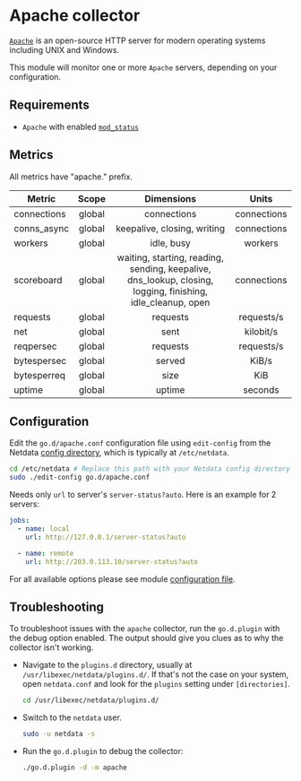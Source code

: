 <!--
title: "Apache monitoring with Netdata"
description: "Monitor the health and performance of Apache web servers with zero configuration, per-second metric granularity, and interactive visualizations."
custom_edit_url: "https://github.com/netdata/go.d.plugin/edit/master/modules/apache/README.md"
sidebar_label: "Apache"
learn_status: "Published"
learn_topic_type: "References"
learn_rel_path: "Integrations/Monitor/Webapps"
-->

# Apache collector

[`Apache`](https://httpd.apache.org/) is an open-source HTTP server for modern operating systems including UNIX and
Windows.

This module will monitor one or more `Apache` servers, depending on your configuration.

## Requirements

- `Apache` with enabled [`mod_status`](https://httpd.apache.org/docs/2.4/mod/mod_status.html)

## Metrics

All metrics have "apache." prefix.

| Metric      | Scope  |                                                 Dimensions                                                  |    Units    |
|-------------|:------:|:-----------------------------------------------------------------------------------------------------------:|:-----------:|
| connections | global |                                                 connections                                                 | connections |
| conns_async | global |                                         keepalive, closing, writing                                         | connections |
| workers     | global |                                                 idle, busy                                                  |   workers   |
| scoreboard  | global | waiting, starting, reading, sending, keepalive, dns_lookup, closing, logging, finishing, idle_cleanup, open | connections |
| requests    | global |                                                  requests                                                   | requests/s  |
| net         | global |                                                    sent                                                     |  kilobit/s  |
| reqpersec   | global |                                                  requests                                                   | requests/s  |
| bytespersec | global |                                                   served                                                    |    KiB/s    |
| bytesperreq | global |                                                    size                                                     |     KiB     |
| uptime      | global |                                                   uptime                                                    |   seconds   |

## Configuration

Edit the `go.d/apache.conf` configuration file using `edit-config` from the
Netdata [config directory](https://learn.netdata.cloud/docs/configure/nodes), which is typically at `/etc/netdata`.

```bash
cd /etc/netdata # Replace this path with your Netdata config directory
sudo ./edit-config go.d/apache.conf
```

Needs only `url` to server's `server-status?auto`. Here is an example for 2 servers:

```yaml
jobs:
  - name: local
    url: http://127.0.0.1/server-status?auto

  - name: remote
    url: http://203.0.113.10/server-status?auto
```

For all available options please see
module [configuration file](https://github.com/netdata/go.d.plugin/blob/master/config/go.d/apache.conf).

## Troubleshooting

To troubleshoot issues with the `apache` collector, run the `go.d.plugin` with the debug option enabled. The output
should give you clues as to why the collector isn't working.

- Navigate to the `plugins.d` directory, usually at `/usr/libexec/netdata/plugins.d/`. If that's not the case on
  your system, open `netdata.conf` and look for the `plugins` setting under `[directories]`.

  ```bash
  cd /usr/libexec/netdata/plugins.d/
  ```

- Switch to the `netdata` user.

  ```bash
  sudo -u netdata -s
  ```

- Run the `go.d.plugin` to debug the collector:

  ```bash
  ./go.d.plugin -d -m apache
  ```

